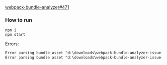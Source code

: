[webpack-bundle-analyzer#471](https://github.com/webpack-contrib/webpack-bundle-analyzer/issues/471)

### How to run

```shell
npm i
npm start
```

Errors:

```txt
Error parsing bundle asset "d:\downloads\webpack-bundle-analyzer-issue-471\www\js\vendors.1989a8af.js": no such file
Error parsing bundle asset "d:\downloads\webpack-bundle-analyzer-issue-471\www\js\app.f747955a.js": no such file
```
